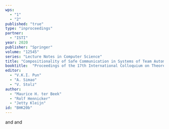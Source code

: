 ```yaml
---
wps: 
  - "1"
  - "2"
published: "true"
type: "inproceedings"
partner: 
  - "ISTI"
year: 2020
publisher: "Springer"
volume: "12545"
series: "Lecture Notes in Computer Science"
title: "Compositionality of Safe Communication in Systems of Team Automata"
booktitle:  "Proceedings of the 17th International Colloquium on Theoretical Aspects of Computing (ICTAC 2020)"
editor:  
  - "V.K.I. Pun"
  - "A. Simao"
  - "V. Stolz"
author:
  - "Maurice H. ter Beek" 
  - "Rolf Hennicker"
  - "Jetty Kleijn"
id: "BHK20b"
---
```


 and  and 